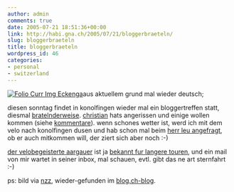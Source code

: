 ```yaml
---
author: admin
comments: true
date: 2005-07-21 18:51:36+00:00
link: http://habi.gna.ch/2005/07/21/bloggerbraeteln/
slug: bloggerbraeteln
title: bloggerbraeteln
wordpress_id: 46
categories:
- personal
- switzerland
---
```



[![ Folio Curr Img Eckenga](http://habi.gna.ch/blog/images/_folio_curr_img_eckenga-tm.jpg)](http://habi.gna.ch/blog/images/_folio_curr_img_eckenga.jpg)aus aktuellem grund mal wieder deutsch;



diesen sonntag findet in konolfingen wieder mal ein bloggertreffen statt, diesmal [bratelnderweise](http://www.existenz.ch/braeteln05/). [christian](http://hymnos.blogspot.com/) hats angerissen und einige wollen kommen (siehe [kommentare](http://www.existenz.ch/braeteln05/#signup)). wenn schones wetter ist, werd ich mit dem velo nach konolfingen dusen und hab schon mal beim [herr leu angefragt](http://www.atleu.ch/x/v3/comments/blogger-braetlen-2005/), ob er auch mitkommen will, der ziert sich aber noch :-)
  
[der velobegeisterte aargauer](http://www.himmelrich.ch/) ist ja [bekannt fur langere touren](http://www.himmelrich.ch/neuereeindex.php/weblog/comments/wenn_hobbies_fusionieren/), und ein mail von mir wartet in seiner inbox, mal schauen, evtl. gibt das ne art sternfahrt :-)



ps: bild via [nzz](http://www-x.nzz.ch/folio/curr/articles/eckenga.html), wieder-gefunden im [blog.ch-blog](http://blog.ch/blog/index.php/archives/2005/07/16/blogger-braten-geschnitten-oder-am-stuck/).


